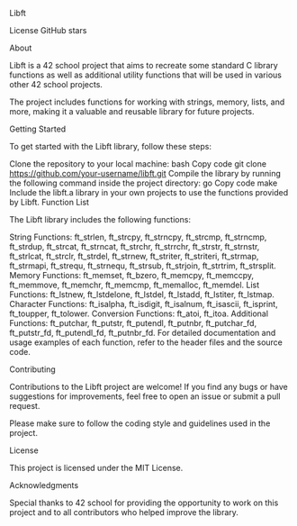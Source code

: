 Libft

License
GitHub stars

About

Libft is a 42 school project that aims to recreate some standard C library functions as well as additional utility functions that will be used in various other 42 school projects.

The project includes functions for working with strings, memory, lists, and more, making it a valuable and reusable library for future projects.

Getting Started

To get started with the Libft library, follow these steps:

Clone the repository to your local machine:
bash
Copy code
git clone https://github.com/your-username/libft.git
Compile the library by running the following command inside the project directory:
go
Copy code
make
Include the libft.a library in your own projects to use the functions provided by Libft.
Function List

The Libft library includes the following functions:

String Functions: ft_strlen, ft_strcpy, ft_strncpy, ft_strcmp, ft_strncmp, ft_strdup, ft_strcat, ft_strncat, ft_strchr, ft_strrchr, ft_strstr, ft_strnstr, ft_strlcat, ft_strclr, ft_strdel, ft_strnew, ft_striter, ft_striteri, ft_strmap, ft_strmapi, ft_strequ, ft_strnequ, ft_strsub, ft_strjoin, ft_strtrim, ft_strsplit.
Memory Functions: ft_memset, ft_bzero, ft_memcpy, ft_memccpy, ft_memmove, ft_memchr, ft_memcmp, ft_memalloc, ft_memdel.
List Functions: ft_lstnew, ft_lstdelone, ft_lstdel, ft_lstadd, ft_lstiter, ft_lstmap.
Character Functions: ft_isalpha, ft_isdigit, ft_isalnum, ft_isascii, ft_isprint, ft_toupper, ft_tolower.
Conversion Functions: ft_atoi, ft_itoa.
Additional Functions: ft_putchar, ft_putstr, ft_putendl, ft_putnbr, ft_putchar_fd, ft_putstr_fd, ft_putendl_fd, ft_putnbr_fd.
For detailed documentation and usage examples of each function, refer to the header files and the source code.

Contributing

Contributions to the Libft project are welcome! If you find any bugs or have suggestions for improvements, feel free to open an issue or submit a pull request.

Please make sure to follow the coding style and guidelines used in the project.

License

This project is licensed under the MIT License.

Acknowledgments

Special thanks to 42 school for providing the opportunity to work on this project and to all contributors who helped improve the library.
